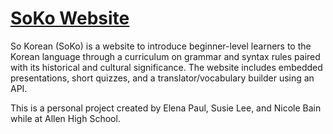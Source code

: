 # [SoKo Website](https://soak-website.glitch.me/)
So Korean (SoKo) is a website to introduce beginner-level learners to the Korean language through a curriculum on grammar and syntax rules paired with its historical and cultural significance. The website includes embedded presentations, short quizzes, and a translator/vocabulary builder using an API. 

This is a personal project created by Elena Paul, Susie Lee, and Nicole Bain while at Allen High School.
